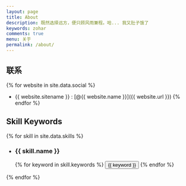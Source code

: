 ```yaml
---
layout: page
title: About
description: 既然选择远方，便只顾风雨兼程。哈... 我又肚子饿了
keywords: zohar
comments: true
menu: 关于
permalink: /about/
---
```


## 联系

{% for website in site.data.social %}
* {{ website.sitename }} : [@{{ website.name }}]({{ website.url }})
{% endfor %}

## Skill Keywords

{% for skill in site.data.skills %}
* <h3>{{ skill.name }}</h3>
    <div class="btn-inline">
    {% for keyword in skill.keywords %}
    <button class="btn btn-outline" type="button">{{ keyword }}</button>
    {% endfor %}
    </div>
{% endfor %}
